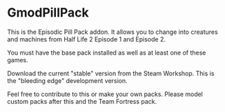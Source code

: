 GmodPillPack
============

This is the Episodic Pill Pack addon. It allows you to change into creatures and machines from Half Life 2 Episode 1 and Episode 2.

You must have the base pack installed as well as at least one of these games.

Download the current "stable" version from the Steam Workshop. This is the "bleeding edge" development version.

Feel free to contribute to this or make your own packs. Please model custom packs after this and the Team Fortress pack.